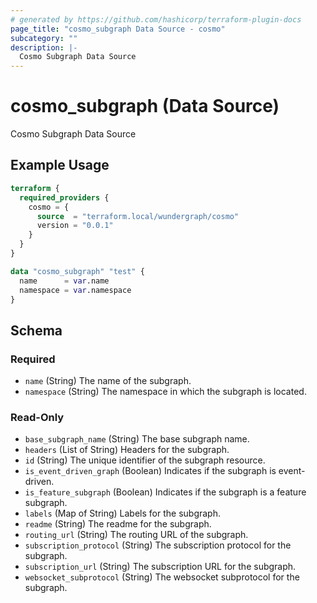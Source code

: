 ```yaml
---
# generated by https://github.com/hashicorp/terraform-plugin-docs
page_title: "cosmo_subgraph Data Source - cosmo"
subcategory: ""
description: |-
  Cosmo Subgraph Data Source
---
```


# cosmo_subgraph (Data Source)

Cosmo Subgraph Data Source

## Example Usage

```terraform
terraform {
  required_providers {
    cosmo = {
      source  = "terraform.local/wundergraph/cosmo"
      version = "0.0.1"
    }
  }
}

data "cosmo_subgraph" "test" {
  name      = var.name
  namespace = var.namespace
}
```

<!-- schema generated by tfplugindocs -->
## Schema

### Required

- `name` (String) The name of the subgraph.
- `namespace` (String) The namespace in which the subgraph is located.

### Read-Only

- `base_subgraph_name` (String) The base subgraph name.
- `headers` (List of String) Headers for the subgraph.
- `id` (String) The unique identifier of the subgraph resource.
- `is_event_driven_graph` (Boolean) Indicates if the subgraph is event-driven.
- `is_feature_subgraph` (Boolean) Indicates if the subgraph is a feature subgraph.
- `labels` (Map of String) Labels for the subgraph.
- `readme` (String) The readme for the subgraph.
- `routing_url` (String) The routing URL of the subgraph.
- `subscription_protocol` (String) The subscription protocol for the subgraph.
- `subscription_url` (String) The subscription URL for the subgraph.
- `websocket_subprotocol` (String) The websocket subprotocol for the subgraph.
